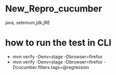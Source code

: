 # New_Repro_cucumber
java, selenium,jdk,jRE










# how to run the test in CLI
- mvn verify -Denv=stage -Dbrowser=firefox
-  mvn verify -Denv=stage -Dbrowser=firefox -Dcucumber.filters.tags=@regression 

